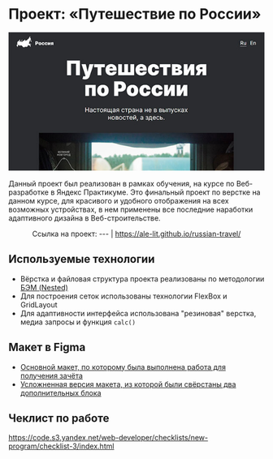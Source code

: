 # Проект: «Путешествие по России»

<div align="center"><a href="https://ale-lit.github.io/russian-travel/"><img src="https://github.com/ale-lit/ale-lit/blob/main/screens/russian-travel.jpg" alt="Путешествие по России"></a></div>

Данный проект был реализован в рамках обучения, на курсе по Веб-разработке в Яндекс Практикуме. Это финальный проект по верстке на данном курсе, для красивого и удобного отображения на всех возможных устройствах, в нем применены все последние наработки адаптивного дизайна в Веб-строительстве.

<div align="center">

Ссылка на проект:
--- |
https://ale-lit.github.io/russian-travel/

</div>

## Используемые технологии

* Вёрстка и файловая структура проекта реализованы по методологии [БЭМ (Nested)](https://ru.bem.info/methodology/filestructure/#nested)
* Для построения сеток использованы технологии FlexBox и GridLayout
* Для адаптивности интерфейса использована "резиновая" верстка, медиа запросы и функция `calc()`

## Макет в Figma
- [Основной макет, по которому была выполнена работа для получения зачёта](https://www.figma.com/file/5S2WSbEFL6awjVWJ0NWL8Q/Sprint-3_-Russia-_-desktop-mobile?node-id=28503%3A0)
- [Усложненная версия макета, из которой были свёрстаны два дополнительных блока](https://www.figma.com/file/5PEoxONEq3Vtr9qQa8jwYD/Russia-%2F-desktop-%2B-mobile-(Copy)?node-id=0%3A1)

## Чеклист по работе
https://code.s3.yandex.net/web-developer/checklists/new-program/checklist-3/index.html
